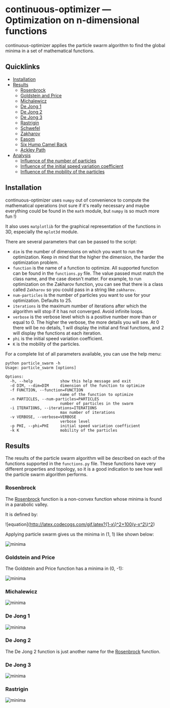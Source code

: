 # continuous-optimizer &mdash; Optimization on n-dimensional functions

continuous-optimizer applies the particle swarm algorithm to find the global minima in a set of mathematical functions.

## Quicklinks

  - [Installation](#installation)
  - [Results](#results)
    - [Rosenbrock](#rosenbrock)
    - [Goldstein and Price](#goldstein-and-price)
    - [Michalewicz](#michalewicz)
    - [De Jong 1](#de-jong-1)
    - [De Jong 2](#de-jong-2)
    - [De Jong 3](#de-jong-3)
    - [Rastrigin](#rastrigin)
    - [Schwefel](#schwefel)
    - [Zakharov](#zakharov)
    - [Easom](#easom)
    - [Six Hump Camel Back](#six-hump-camel-back)
    - [Ackley Path](#ackley-path)
  - [Analysis](#analysis)
    - [Influence of the number of particles](#influence-of-the-number-of-particles)
    - [Influence of the initial speed variation coefficient](#influence-of-the-initial-speed-variation-coefficient)
    - [Influence of the mobility of the particles](#influence-of-the-mobility-of-the-particles)

## Installation

continuous-optimizer uses `numpy` out of convenience to compute the mathematical operations (not sure if it's really necessary and maybe everything could be found in the `math` module, but `numpy` is so much more fun !)

It also uses `matplotlib` for the graphical representation of the functions in 3D, especially the `mplot3d` module.

There are several parameters that can be passed to the script:

  - `dim` is the number of dimensions on which you want to run the optimization. Keep in mind that the higher the dimension, the harder the optimization problem.
  - `function` is the name of a function to optimize. All supported function can be found in the `functions.py` file. The value passed must match the class name, and the case doesn't matter. For example, to run optimization on the Zakharov function, you can see that there is a class called `Zakharov` so you could pass in a string like `zakharov`.
  - `num-particles` is the number of particles you want to use for your optimization. Defaults to 25.
  - `iterations` is the maximum number of iterations after which the algorithm will stop if it has not converged. Avoid infinite loops.
  - `verbose` is the verbose level which is a positive number more than or equal to 0. The higher the verbose, the more details you will see. At 0 there will be no details, 1 will display the initial and final functions, and 2 will display the functions at each iteration.
  - `phi` is the initial speed variation coefficient.
  - `K` is the mobility of the particles.

For a complete list of all parameters available, you can use the help menu:

    python particle_swarm -h
    Usage: particle_swarm [options]

    Options:
      -h, --help            show this help message and exit
      -d DIM, --dim=DIM     dimension of the function to optimize
      -f FUNCTION, --function=FUNCTION
                            name of the function to optimize
      -n PARTICLES, --num-particles=PARTICLES
                            number of particles in the swarm
      -i ITERATIONS, --iterations=ITERATIONS
                            max number of iterations
      -v VERBOSE, --verbose=VERBOSE
                            verbose level
      -p PHI, --phi=PHI     initial speed variation coefficient
      -k K                  mobility of the particles

## Results

The results of the particle swarm algorithm will be described on each of the functions supported in the `functions.py` file. These functions have very different properties and topology, so it is a good indication to see how well the particle swarm algorithm performs.

### Rosenbrock

The [Rosenbrock](http://en.wikipedia.org/wiki/Rosenbrock_function) function is a non-convex function whose minima is found in a parabolic valley.

It is defined by:

![equation](http://latex.codecogs.com/gif.latex?(1-x\)^2+100(y-x^2\)^2)

Applying particle swarm gives us the minima in (1, 1) like shown below:

![minima](/data/rosenbrock.png)

### Goldstein and Price

The Goldstein and Price function has a minima in (0, -1):

![minima](/data/goldstein.png)

### Michalewicz

![minima](/data/michalewicz.png)

### De Jong 1

![minima](/data/dejong1.png)

### De Jong 2

The De Jong 2 function is just another name for the [Rosenbrock](#rosenbrock) function.

### De Jong 3

![minima](/data/dejong3.png)

### Rastrigin

![minima](/data/rastrigin.png)